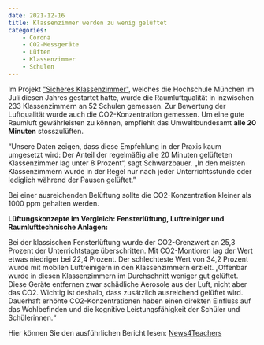 ```yaml
---
date: 2021-12-16
title: Klassenzimmer werden zu wenig gelüftet
categories:
    - Corona
    - CO2-Messgeräte
    - Lüften
    - Klassenzimmer
    - Schulen
---
```

Im Projekt ["Sicheres Klassenzimmer"](https://www.hm.edu/allgemein/forschung_entwicklung/forschungsprojekte/projektdetails/schwarzbauer/sicheres_klassenzimmer.de.html
), welches die Hochschule München im Juli diesen Jahres gestartet hatte, wurde die Raumluftqualität in inzwischen 233 Klassenzimmern an 52 Schulen gemessen. Zur Bewertung der Luftqualität wurde auch die CO2-Konzentration gemessen. Um eine gute Raumluft gewährleisten zu können, empfiehlt das Umweltbundesamt <strong>alle 20 Minuten</strong> stosszulüften.

“Unsere Daten zeigen, dass diese Empfehlung in der Praxis kaum umgesetzt wird: Der Anteil der regelmäßig alle 20 Minuten gelüfteten Klassenzimmer lag unter 8 Prozent“, sagt Schwarzbauer. „In den meisten Klassenzimmern wurde in der Regel nur nach jeder Unterrichtsstunde oder lediglich während der Pausen gelüftet.” 

Bei einer ausreichenden Belüftung sollte die CO2-Konzentration kleiner als 1000 ppm gehalten werden.

<strong>Lüftungskonzepte im Vergleich: Fensterlüftung, Luftreiniger und Raumlufttechnische Anlagen:</strong>

Bei der klassischen Fensterlüftung wurde der CO2-Grenzwert an 25,3 Prozent der Unterrichtstage überschritten. Mit CO2-Montioren lag der Wert etwas niedriger bei 22,4 Prozent. Der schlechteste Wert von 34,2 Prozent wurde mit mobilen Luftreinigern in den Klassenzimmern erzielt. „Offenbar wurde in diesen Klassenzimmern im Durchschnitt weniger gut gelüftet. Diese Geräte entfernen zwar schädliche Aerosole aus der Luft, nicht aber das CO2. Wichtig ist deshalb, dass zusätzlich ausreichend gelüftet wird. Dauerhaft erhöhte CO2-Konzentrationen haben einen direkten Einfluss auf das Wohlbefinden und die kognitive Leistungsfähigkeit der Schüler und Schülerinnen.“

Hier können Sie den ausführlichen Bericht lesen: [News4Teachers](https://www.news4teachers.de/2021/12/studie-zu-corona-schutz-nur-acht-prozent-der-untersuchten-klassenzimmer-wurden-wie-vorgeschrieben-alle-20-minuten-gelueftet/)